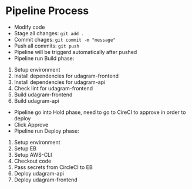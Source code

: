 # Pipeline Process
- Modify code
- Stage all changes: `git add .`
- Commit chages: `git commit -m "message"`
- Push all commits: `git push`
- Pipeline will be triggerd automatically after pushed
- Pipeline run Build phase:
1. Setup environment
2. Install dependencies for udagram-frontend
3. Install dependencies for udagram-api
4. Check lint for udagram-frontend
5. Build udagram-frontend
6. Build udagram-api
- Pipeline go into Hold phase, need to go to CireCI to approve in order to deploy
- Click Approve
- Pipeline run Deploy phase:
1. Setup environment
2. Setup EB
3. Setup AWS-CLI
4. Checkout code
6. Pass secrets from CircleCI to EB
7. Deploy udagram-api 
8. Deploy udagram-frontend